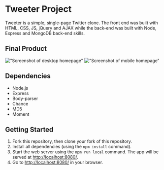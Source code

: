 # Tweeter Project

Tweeter is a simple, single-page Twitter clone. The front end was built with HTML, CSS, JS, jQuery and AJAX while the back-end was built with Node, Express and MongoDB back-end skills.

## Final Product
!["Screenshot of desktop homepage"]()
!["Screenshot of mobile homepage"]()


## Dependencies

- Node.js
- Express
- Body-parser
- Chance
- MD5
- Moment

## Getting Started

1. Fork this repository, then clone your fork of this repository.
2. Install all dependencies (using the `npm install` command).
3. Start the web server using the `npm run local` command. The app will be served at <http://localhost:8080/>.
4. Go to <http://localhost:8080/> in your browser.

